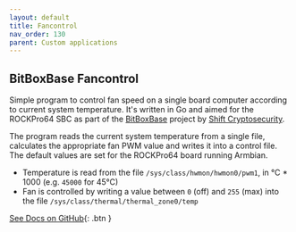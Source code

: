 ```yaml
---
layout: default
title: Fancontrol
nav_order: 130
parent: Custom applications
---
```

## BitBoxBase Fancontrol

Simple program to control fan speed on a single board computer according to current system temperature.
It's written in Go and aimed for the ROCKPro64 SBC as part of the [BitBoxBase](https://github.com/digitalbitbox/bitbox-base) project by [Shift Cryptosecurity](https://shiftcrypto.ch).

The program reads the current system temperature from a single file, calculates the appropriate fan PWM value and writes it into a control file.
The default values are set for the ROCKPro64 board running Armbian.

* Temperature is read from the file `/sys/class/hwmon/hwmon0/pwm1`, in °C * 1000 (e.g. `45000` for 45°C)
* Fan is controlled by writing a value between `0` (off) and `255` (max) into the file `/sys/class/thermal/thermal_zone0/temp`

[See Docs on GitHub](https://github.com/digitalbitbox/bitbox-base/tree/master/tools/bbbfancontrol){: .btn }
